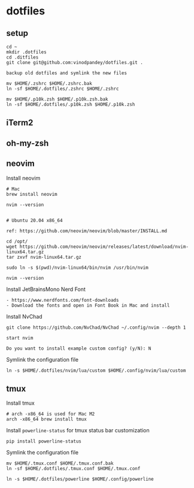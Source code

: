 # dotfiles

## setup

```
cd ~
mkdir .dotfiles
cd .ditfiles
git clone git@github.com:vinodpandey/dotfiles.git .

backup old dotfiles and symlink the new files

mv $HOME/.zshrc $HOME/.zshrc.bak
ln -sf $HOME/.dotfiles/.zshrc $HOME/.zshrc

mv $HOME/.p10k.zsh $HOME/.p10k.zsh.bak
ln -sf $HOME/.dotfiles/.p10k.zsh $HOME/.p10k.zsh
```

## iTerm2

## oh-my-zsh

## neovim

Install neovim

```
# Mac
brew install neovim

nvim --version


# Ubuntu 20.04 x86_64

ref: https://github.com/neovim/neovim/blob/master/INSTALL.md

cd /opt/
wget https://github.com/neovim/neovim/releases/latest/download/nvim-linux64.tar.gz
tar zxvf nvim-linux64.tar.gz

sudo ln -s $(pwd)/nvim-linux64/bin/nvim /usr/bin/nvim

nvim --version
```

Install JetBrainsMono Nerd Font

```
- https://www.nerdfonts.com/font-downloads
- Download the fonts and open in Font Book in Mac and install
```

Install NvChad

```
git clone https://github.com/NvChad/NvChad ~/.config/nvim --depth 1 

start nvim

Do you want to install example custom config? (y/N): N
```

Symlink the configuration file

```
ln -s $HOME/.dotfiles/nvim/lua/custom $HOME/.config/nvim/lua/custom
```

## tmux

Install tmux

```
# arch -x86_64 is used for Mac M2 
arch -x86_64 brew install tmux
```

Install `powerline-status` for tmux status bar customization

```
pip install powerline-status
```

Symlink the configuration file

```
mv $HOME/.tmux.conf $HOME/.tmux.conf.bak
ln -sf $HOME/.dotfiles/.tmux.conf $HOME/.tmux.conf

ln -s $HOME/.dotfiles/powerline $HOME/.config/powerline
```